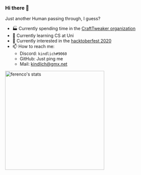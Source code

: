 ### Hi there 👋

Just another Human passing through, I guess?

- :factory: Currently spending time in the [CraftTweaker organization](https://github.com/CraftTweaker)
- 🌱 Currently learning CS at Uni
- :night_with_stars: Currently interested in the [hacktoberfest 2020](https://hacktoberfest.digitalocean.com)
- 📫 How to reach me: 
  - Discord: `kindlich#9060`
  - GitHub: Just ping me
  - Mail: kindlich@gmx.net
  
  
<img align="left" src="https://github-readme-stats.vercel.app/api/?username=kindlich&show_icons=true&theme=graywhite" alt="ferenco's stats" width="320px"/>
 

<!--
**kindlich/kindlich** is a ✨ _special_ ✨ repository because its `README.md` (this file) appears on your GitHub profile.

Here are some ideas to get you started:

- 🔭 I’m currently working on ...
- 🌱 I’m currently learning ...
- 👯 I’m looking to collaborate on ...
- 🤔 I’m looking for help with ...
- 💬 Ask me about ...
- 📫 How to reach me: ...
- 😄 Pronouns: ...
- ⚡ Fun fact: ...
-->
